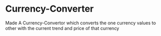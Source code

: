 # Currency-Converter
Made A Currency-Convertor which converts the one currency values to other with the current trend and price of that currency
